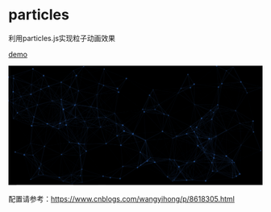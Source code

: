 # particles
利用particles.js实现粒子动画效果

[demo](https://lavendergirl.github.io/particles/index.html)

![](粒子效果图1.png)

配置请参考：https://www.cnblogs.com/wangyihong/p/8618305.html
